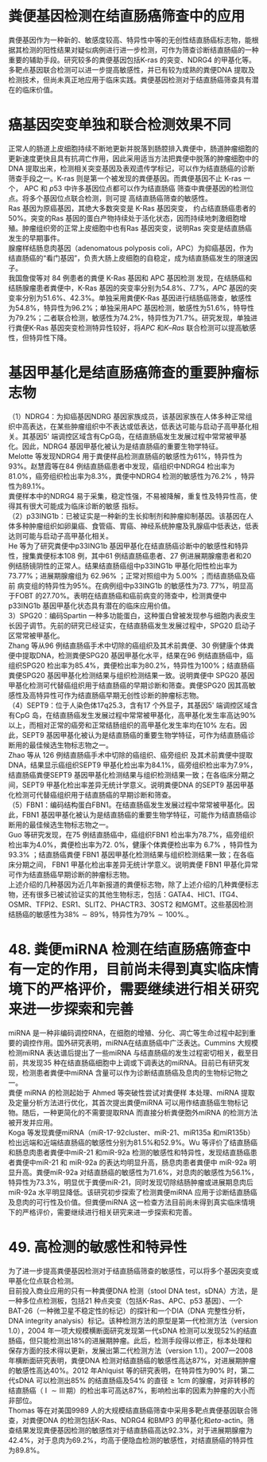 # 粪便基因检测在结直肠癌筛查中的应用  
粪便基因作为一种新的、敏感度较高、特异性中等的无创性结直肠癌标志物，能根据其检测的阳性结果对疑似病例进行进一步检测，可作为筛查诊断结直肠癌的一种重要的辅助手段。研究较多的粪便基因包括K-ras 的突变、NDRG4 的甲基化等。多靶点基因联合检测可以进一步提高敏感性，并已有较为成熟的粪便DNA 提取及检测技术，但尚未真正地应用于临床实践。粪便基因检测对于结直肠癌筛查具有潜在的临床价值。  
#  癌基因突变单独和联合检测效果不同  
正常人的肠道上皮细胞持续不断地更新并脱落到肠腔排入粪便中，肠道肿瘤细胞的更新速度更快且具有抗凋亡作用，因此采用适当方法把粪便中脱落的肿瘤细胞中的DNA 提取出来，检测相关突变基因及表观遗传学标记，可以作为结直肠癌的诊断筛查手段之一。K-ras 则是第一个被发现的粪便基因。而粪便基因不止 K-ras  一个， APC  和 $p53$  中许多基因位点都可以作为结直肠癌 筛查中粪便基因的检测位点。将多个基因位点联合检测，则可提 高结直肠癌筛查的敏感性。  
Ras  基因为原癌基因，其绝大多数突变是 K-Ras  基因突变， 约占结直肠癌患者的$50\%$。突变的Ras 基因的蛋白产物持续处于活化状态，因而持续地刺激细胞增殖。肿瘤组织旁的正常上皮细胞中也有Ras 基因突变，说明Ras 突变是结直肠癌发生的早期事件。  
腺瘤样结肠息肉基因（adenomatous polyposis coli，APC）为抑癌基因，作为结直肠癌的“看门基因”，负责大肠上皮细胞的自稳定，成为结直肠癌发生的限速因子。  
我国詹俊等对 84  例患者的粪便 K-Ras  基因和 APC  基因检测 发现，在结肠癌和结肠腺瘤患者粪便中，K-Ras 基因的突变率分别为$54.8\%$、$7.7\%$，$A P C$ 基因的突变率分别为$51.6\%$、$42.3\%$。单独采用粪便K-Ras 基因进行结肠癌筛查，敏感性为$54.8\%$，特异性为$96.2\%$；单独采用APC 基因检测，敏感性为$51.6\%$，特导性为$79.2\%$；二者联合检测，敏感性为$74.2\%$，特异性为$71.7\%$。研究发现，单独进行粪便K-Ras 基因突变检测特异性较好，将$A P C$ 和$K–R a s$ 联合检测可以提高敏感性，但特异性下降。  
#  基因甲基化是结直肠癌筛查的重要肿瘤标志物  
（1）NDRG4：为抑癌基因NDRG 基因家族成员，该基因家族在人体多种正常组织中高表达，在某些肿瘤组织中不表达或低表达，低表达可能与启动子高甲基化相关。其基因5' 端调控区域含有$\mathrm{CpG}$岛，在结直肠癌发生发展过程中常常被甲基化。因此，NDRG4 基因甲基化被认为是结直肠癌的重要生物学特征。  
Melotte 等发现NDRG4 用于粪便样品检测直肠癌的敏感性为$61\%$，特异性为$93\%$。赵慧霞等在84 例结直肠癌患者中发现，癌组织中NDRG4 检出率为$81.0\%$，癌旁组织检出率为$8.3\%$，粪便中NDRG4 检测的敏感性为$76.2\%$ ，特异性为$89.1\%$。  
粪便样本中的NDRG4 易于采集，稳定性强，不易被降解，重复性及特异性高，使得其有很大可能成为临床诊断的敏感 指标。  
（2）p33ING1b：已被证实是一种新的生长抑制剂和肿瘤抑制基因。该基因在人体多种肿瘤组织如卵巢癌、食管癌、胃癌、神经系统肿瘤及乳腺癌中低表达，低表达则可能与启动子高甲基化相关。  
He 等为了研究粪便中p33ING1b 基因甲基化在结直肠癌诊断中的敏感性和特异性，搜集粪便标本108 例，其中61 例结直肠癌患者、27 例进展期腺瘤患者和20 例结肠镜阴性的正常人。结果结直肠癌组中p33ING1b 甲基化阳性检出率为$73.77\%$；进展期腺瘤组为 $62.96\%$ ；正常对照组中为 $5.00\%$ ；而结直肠癌及癌前 病变组的特异性为$95\%$。在病例组中p33ING1b 的敏感性为73. $77\%$，明显高于FOBT 的$27.70\%$。表明在结直肠癌和癌前病变的筛查中，检测粪便中p33ING1b 基因甲基化状态具有潜在的临床应用价值。  
3）SPG20：编码Spartin 一种多功能蛋白，这种蛋白曾被发现参与细胞内表皮生长因子调节。先前的研究已经证实，在结直肠癌发生发展过程中，SPG20 启动子区常常被甲基化。  
Zhang 等从96 例结直肠癌手术中切除的癌组织及其术前粪便、30 例健康个体粪便中提取DNA，检测粪便SPG20 基因甲基化水平，结果在96 例结直肠癌中，癌组织SPG20 检出率为$85.4\%$，粪便检出率为$80.2\%$，特异性为$100\%$；结直肠癌粪便SPG20 基因甲基化检测结果与组织检测结果一致。说明粪便中 SPG20 基因甲基化检测可代替癌组织用于结直肠癌的早期诊断和筛查。粪便SPG20 因其高敏感性及高特异性可作为结直肠癌早期无创性诊断的肿瘤标志物。  
（4）SEPT9：位于人染色体$17\mathrm{q}25.3$，含有17 个外显子，其基因5' 端调控区域含有CpG 岛，在结直肠癌发生发展过程中常常被甲基化，高甲基化发生率高达$90\%$ 以上，而相对正常的癌旁和正常结肠组织的高甲基化发生率均在$10\%$ 左右。因此，SEPT9 基因甲基化被认为是结直肠癌的重要生物学特征，可作为结直肠癌诊断用的最佳候选生物标志物之一。  
Zhao  等从 126  例结直肠癌手术中切除的癌组织、癌旁组织 及其术前粪便中提取DNA，结果显示癌组织SEPT9 甲基化检出率为$84.1\%$，癌旁组织检出率为$7.9\%$，结直肠癌粪便SEPT9 基因甲基化检测结果与组织检测结果一致；在各临床分期之间，SEPT9 甲基化检出率差异无统计学意义。说明粪便DNA 的SEPT9 基因甲基化检测可代替癌组织用于结直肠癌的早期诊断和筛查。  
（5）FBN1：编码结构蛋白FBN1。在结直肠癌发生发展过程中常常被甲基化。因此，FBN1 基因甲基化被认为是结直肠癌的重要生物学特征，可能作为结直肠癌诊断用的最佳候选生物标志物之一。  
Guo 等研究发现，在75 例结直肠癌中，癌组织FBN1 检出率为$78.7\%$，癌旁组织检出率为$4.0\%$，粪便检出率为$72.\ 0\%$，健康个体粪便检出率为 $6.7\%$ ，特异性为 $93.3\%$ ；结直肠癌粪便 FBN1 基因甲基化检测结果与组织检测结果一致；在各临床分期之间， FBN1   甲基化检出率差异无统计学意义。说明粪便 FBN1  甲基化异常可作为结直肠癌早期诊断的肿瘤标志物。  
上述介绍的几种基因为近几年新报道的粪便标志物，除了上述介绍的几种粪便标志物，还有很多已被试验证实的其他生物标志，包括：GATA4、HIC1、ITG4、OSMR、TFPI2、ESR1、SLIT2、PHACTR3、3OST2 和MGMT。这些基因检测结肠癌的敏感性为$38\%\sim89\%$，特异性为$79\%\sim100\%.$。  
# 48. 粪便miRNA 检测在结直肠癌筛查中有一定的作用，目前尚未得到真实临床情境下的严格评价，需要继续进行相关研究来进一步探索和完善  
miRNA 是一种非编码调控RNA，在细胞的增殖、分化、凋亡等生命过程中起到重要的调控作用。国外研究表明，miRNA在结直肠癌中广泛表达。Cummins 大规模检测miRNA 表达谱后提出了一些miRNA 与结直肠癌的发生过程密切相关，截至目前，共发现35 种在结直肠癌细胞中上调或下调表达的miRNA。目前已有研究发现，检测患者粪便中miRNA 含量可以作为诊断结直肠癌及息肉的生物标记物之一。  
粪便 miRNA  的检测起始于 Ahmed  等突破性尝试对粪便样 本处理、miRNA 提取及定量分析方法进行优化，其首次提出粪便miRNA 可以用作结直肠癌生物标记物。随后，一种更简化的不需要提取RNA 而直接分析粪便胞外miRNA 的检测方法被开发并应用。  
Koga 等发现粪便miRNA（miR-17-92cluster、miR-21、miR135a 和miR135b）检出远端和近端结直肠癌的敏感性分别为$81.5\%$和$52.9\%$。Wu 等评价了结直肠癌和肠息肉患者粪便中miR-21 和miR-92a 检测的敏感性和特异性，发现结直肠癌患者粪便中miR-21  和 miR-92a  的表达均明显升高，肠息肉患者粪便中 miR-92a 明显升高。粪便miR-92a 对结直肠癌的敏感性为$71.6\%$，对息肉的敏感性为$56.1\%$，特异性为$73.3\%$，明显优于粪便miR-21，同时发现切除结肠肿瘤或进展期息肉后miR-92a 水平明显降低。该研究初步探索了检测粪便miRNA 应用于诊断结直肠癌及息肉的可行性及价值。但粪便miRNA 这一检查方法目前尚未得到真实临床情境下的严格评价，需要继续进行相关研究来进一步探索和完善。  
# 49.   高检测的敏感性和特异性  
为了进一步提高粪便基因检测对于结直肠癌筛查的敏感性，可以将多个基因突变或甲基化位点联合检测。  
目前投入商业应用的只有一种粪便DNA 检测（stool DNA test，sDNA）方法，是一种多位点检测板，包括21 种点突变（包括K-Ras、APC、p53 基因）、一个BAT-26（一种微卫星不稳定性的标记）的探针和一个DIA（DNA 完整性分析，DNA integrity analysis）标记。该种检测方法的原型是第一代检测方法（version 1.0），2004 年一项大规模横断面研究发现第一代sDNA 检测可以发现$52\%$的结直肠癌，但只能检测出$18\%$的进展期肿瘤。此后，检测手段得以修正，标本处理和保存方面的技术得以更新，发展出第二代检测方法（version 1.1）。2007—2008 年横断面研究表明，粪便DNA 检测对结直肠癌的敏感性高达$87\%$，对进展期肿瘤的敏感性高达$40\%$。2012 年Ahlquist 等的研究表明，在特异性为$90\%$ 时，第二代sDNA 可以检测出$85\%$ 的结直肠癌及$54\%$ 的直径$\geqslant1\mathrm{cm}$ 的腺瘤，对非转移的结直肠癌（$\mathrm{~I~}\sim\operatorname{III}$期）的检出率可高达$87\%$，影响检出率的因素为肿瘤的大小而非部位。  
Thomas 等在对美国9989 人的大规模结直肠癌筛查中采用多靶点粪便基因联合筛查，对粪便DNA 的检测包括K-Ras、NDRG4 和BMP3 的甲基化和$eta$-actin。筛查结果发现粪便基因检测的敏感性对于结直肠癌高达$92.3\%$，对于进展期腺瘤为  
$42.4\%$，对于息肉为$69.2\%$，均高于便隐血检测的敏感性，对结直肠癌的特异性为$89.8\%$。  
